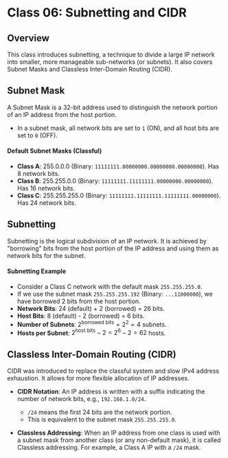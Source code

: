 # Class 06: Subnetting and CIDR

## Overview

This class introduces subnetting, a technique to divide a large IP network into smaller, more manageable sub-networks (or subnets). It also covers Subnet Masks and Classless Inter-Domain Routing (CIDR).

## Subnet Mask

A Subnet Mask is a 32-bit address used to distinguish the network portion of an IP address from the host portion.
* In a subnet mask, all network bits are set to `1` (ON), and all host bits are set to `0` (OFF).

#### Default Subnet Masks (Classful)

* **Class A**: 255.0.0.0 (Binary: `11111111.00000000.00000000.00000000`). Has 8 network bits.
* **Class B**: 255.255.0.0 (Binary: `11111111.11111111.00000000.00000000`). Has 16 network bits.
* **Class C**: 255.255.255.0 (Binary: `11111111.11111111.11111111.00000000`). Has 24 network bits.

## Subnetting

Subnetting is the logical subdivision of an IP network. It is achieved by "borrowing" bits from the host portion of the IP address and using them as network bits for the subnet.

#### Subnetting Example

* Consider a Class C network with the default mask `255.255.255.0`.
* If we use the subnet mask `255.255.255.192` (Binary: `...11000000`), we have borrowed 2 bits from the host portion.
* **Network Bits**: 24 (default) + 2 (borrowed) = 26 bits.
* **Host Bits**: 8 (default) - 2 (borrowed) = 6 bits.
* **Number of Subnets**: $2^{\text{borrowed bits}} = 2^2 = 4$ subnets.
* **Hosts per Subnet**: $2^{\text{host bits}} - 2 = 2^6 - 2 = 62$ hosts.

## Classless Inter-Domain Routing (CIDR)

CIDR was introduced to replace the classful system and slow IPv4 address exhaustion. It allows for more flexible allocation of IP addresses.

* **CIDR Notation**: An IP address is written with a suffix indicating the number of network bits, e.g., `192.168.1.0/24`.
    * `/24` means the first 24 bits are the network portion.
    * This is equivalent to the subnet mask `255.255.255.0`.

* **Classless Addressing**: When an IP address from one class is used with a subnet mask from another class (or any non-default mask), it is called Classless addressing. For example, a Class A IP with a `/24` mask.


